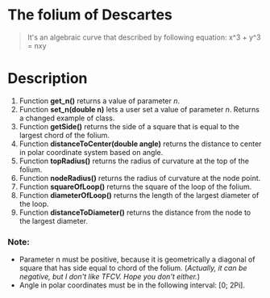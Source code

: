 # The folium of Descartes
> It's an algebraic curve that described by following equation:
x^3 + y^3 = nxy
# Description
1. Function **get_n()** returns a value of parameter *n*.
2. Function **set_n(double n)** lets a user set a value of parameter *n*. Returns a changed example of class.
3. Function **getSide()** returns the side of a square that is equal to the largest chord of the folium.
4. Function **distanceToCenter(double angle)** returns the distance to center in polar coordinate system based on angle.
5. Function **topRadius()** returns the radius of curvature at the top of the folium.
6. Function **nodeRadius()** returns the radius of curvature at the node point.
7. Function **squareOfLoop()** returns the square of the loop of the folium.
8. Function **diameterOfLoop()** returns the length of the largest diameter of the loop.
9. Function **distanceToDiameter()** returns the distance from the node to the largest diameter.

### Note:
* Parameter n must be positive, because it is geometrically a diagonal of square that has side equal to chord of the folium. (*Actually, it can be negative, but I don't like TFCV. Hope you don't either.*)
* Angle in polar coordinates must be in the following interval: [0; 2Pi].
